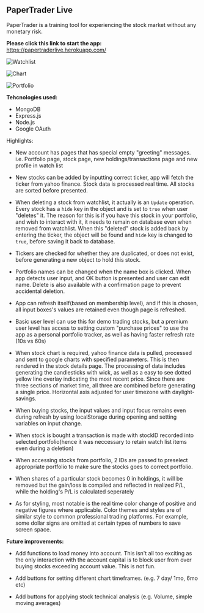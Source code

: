 ## **PaperTrader Live**

PaperTrader is a training tool for experiencing the stock market without any monetary risk.

**Please click this link to start the app:**
https://papertraderlive.herokuapp.com/

![Watchlist](https://i.imgur.com/kxdlxxM.png 'ScreenShot of watchlist')

![Chart](https://i.imgur.com/NLM4xne.png 'ScreenShot of stock chart')

![Portfolio](https://i.imgur.com/VCrVfQi.png 'ScreenShot of portfolio')

**Tehcnologies used:**

- MongoDB
- Express.js
- Node.js
- Google OAuth

Highlights:

- New account has pages that has special empty "greeting" messages. i.e. Portfolio page, stock page, new holdings/transactions page and new profile in watch list

- New stocks can be added by inputting correct ticker, app will fetch the ticker from yahoo finance. Stock data is processed real time. All stocks are sorted before presented.

- When deleting a stock from watchlist, it actually is an `Update` operation. Every stock has a `hide` key in the object and is set to `true` when user "deletes" it. The reason for this is if you have this stock in your portfolio, and wish to interact with it, it needs to remain on database even when removed from watchlist. When this "deleted" stock is added back by entering the ticker, the object will be found and `hide` key is changed to `true`, before saving it back to database.

- Tickers are checked for whether they are duplicated, or does not exist, before generating a new object to hold this stock.

- Portfolio names can be changed when the name box is clicked. When app detects user input, and OK button is presented and user can edit name. Delete is also available with a confirmation page to prevent accidental deletion.

- App can refresh itself(based on membership level), and if this is chosen, all input boxes's values are retained even though page is refreshed.

- Basic user level can use this for demo trading stocks, but a premium user level has access to setting custom "purchase prices" to use the app as a personal portfolio tracker, as well as having faster refresh rate (10s vs 60s)

- When stock chart is required, yahoo finance data is pulled, processed and sent to google charts with specified parameters. This is then rendered in the stock details page. The processing of data includes generating the candlesticks with wick, as well as a easy to see dotted yellow line overlay indicating the most recent price. Since there are three sections of market time, all three are combined before generating a single price. Horizontal axis adjusted for user timezone with daylight-savings.

- When buying stocks, the input values and input focus remains even during refresh by using localStorage during opening and setting variables on input change.

- When stock is bought a transaction is made with stockID recorded into selected portfolio(hence it was neccessary to retain watch list items even during a deletion)

- When accessing stocks from portfolio, 2 IDs are passed to preselect appropriate portfolio to make sure the stocks goes to correct portfolio.

- When shares of a particular stock becomes 0 in holdings, it will be removed but the gain/loss is compiled and reflected in realized P/L, while the holding's P/L is calculated seperately

- As for styling, most notable is the real time color change of positive and negative figures where applicable. Color themes and styles are of similar style to common professional trading platforms. For example, some dollar signs are omitted at certain types of numbers to save screen space.

**Future improvements:**

- Add functions to load money into account. This isn't all too exciting as the only interaction with the account capital is to block user from over buying stocks exceeding account value. This is not fun.

- Add buttons for setting different chart timeframes. (e.g. 7 day/ 1mo, 6mo etc)

- Add buttons for applying stock technical analysis (e.g. Volume, simple moving averages)
